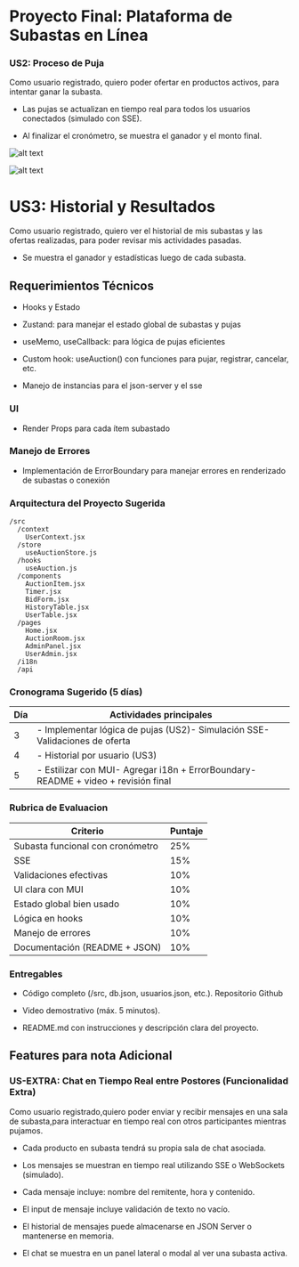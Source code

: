 # Proyecto Final: Plataforma de Subastas en Línea

### US2: Proceso de Puja

Como usuario registrado,
quiero poder ofertar en productos activos,
para intentar ganar la subasta.


-   Las pujas se actualizan en tiempo real para todos los usuarios conectados (simulado con SSE).

-   Al finalizar el cronómetro, se muestra el ganador y el monto final.

![alt text](image-1.png)

![alt text](image-2.png)

# US3: Historial y Resultados

Como usuario registrado,
quiero ver el historial de mis subastas y las ofertas realizadas,
para poder revisar mis actividades pasadas.

-   Se muestra el ganador y estadísticas luego de cada subasta.

## Requerimientos Técnicos

-   Hooks y Estado

-   Zustand: para manejar el estado global de subastas y pujas

-   useMemo, useCallback: para lógica de pujas eficientes

-   Custom hook: useAuction() con funciones para pujar, registrar, cancelar, etc.

-   Manejo de instancias para el json-server y el sse

### UI

-   Render Props para cada ítem subastado

### Manejo de Errores

-   Implementación de ErrorBoundary para manejar errores en renderizado de subastas o conexión

### Arquitectura del Proyecto Sugerida
```
/src
  /context
    UserContext.jsx
  /store
    useAuctionStore.js
  /hooks
    useAuction.js
  /components
    AuctionItem.jsx
    Timer.jsx
    BidForm.jsx
    HistoryTable.jsx
    UserTable.jsx
  /pages
    Home.jsx
    AuctionRoom.jsx
    AdminPanel.jsx
    UserAdmin.jsx
  /i18n
  /api
```

### Cronograma Sugerido (5 días)

| Día | Actividades principales                                                              |
| --- | ------------------------------------------------------------------------------------ |
| 3   | - Implementar lógica de pujas (US2)- Simulación SSE- Validaciones de oferta          |
| 4   | - Historial por usuario (US3)                                                        |
| 5   | - Estilizar con MUI- Agregar i18n + ErrorBoundary- README + video + revisión final   |


### Rubrica de Evaluacion

| Criterio                         | Puntaje |
| -------------------------------- | ------- |
| Subasta funcional con cronómetro | 25%     |
| SSE                              | 15%     |
| Validaciones efectivas           | 10%     |
| UI clara con MUI                 | 10%     |
| Estado global bien usado         | 10%     |
| Lógica en hooks                  | 10%     |
| Manejo de errores                | 10%     |
| Documentación (README + JSON)    | 10%     |

### Entregables

-   Código completo (/src, db.json, usuarios.json, etc.). Repositorio Github

-   Video demostrativo (máx. 5 minutos).

-   README.md con instrucciones y descripción clara del proyecto.

## Features para nota Adicional 

### US-EXTRA: Chat en Tiempo Real entre Postores (Funcionalidad Extra)

Como usuario registrado,quiero poder enviar y recibir mensajes en una sala de subasta,para interactuar en tiempo real con otros participantes mientras pujamos.

-   Cada producto en subasta tendrá su propia sala de chat asociada.

-   Los mensajes se muestran en tiempo real utilizando SSE o WebSockets (simulado).

-   Cada mensaje incluye: nombre del remitente, hora y contenido.

-   El input de mensaje incluye validación de texto no vacío.

-   El historial de mensajes puede almacenarse en JSON Server o mantenerse en memoria.

-   El chat se muestra en un panel lateral o modal al ver una subasta activa.